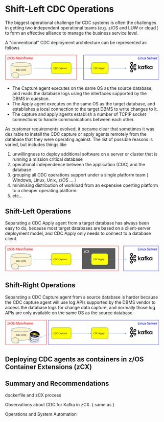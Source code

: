 # Shift-Left CDC Operations

The biggest operational challenge for CDC systems is often the challenges in getting two independent operational 
teams (e.g. z/OS and LUW or cloud ) to form an effective alliance to manage the business service level.

A "conventional" CDC deployment architecture can be represented as follows

![shift_m](/images/shift_m.png)

* The Capture agent executes on the same OS as the source database, and reads the database logs using the interfaces supported by the DBMS in question.
* The Apply agent executes on the same OS as the target database, and establishes a local connection to the target DBMS to write changes to it.
* The capture and apply agents establish a number of TCPIP socket connections to handle communications between each other.

As customer requirements evolved, it became clear that sometimes it was desirable to install the CDC capture or apply agents 
remotely from the database that they were operating against. The list of possible reasons is varied, but includes things like

1. unwillingness to deploy additional software on a server or cluster that is running a mission critical database
2. operational independence between the application (CDC) and the database
3. grouping all CDC operations support under a single platform team ( Windows, Linux, Unix, z/OS ... )
4. minimising distribution of workload from an expensive operting platform to a cheaper operating platform
5. etc...

## Shift-Left Operations
Separating a CDC Apply agent from a target database has always been easy to do, because 
most target databases are based on a client-server deployment model, and CDC Apply only needs to connect to a database client.

![shift_l](/images/shift_l.png)

## Shift-Right Operations
Separating a CDC Capture agent from a source database is harder because the CDC capture agent will use log APIs 
supported by the DBMS vendor to access the database logs for change data capture, and normally those log APIs are
only available on the same OS as the source database.

![shift_r](/images/shift_r.png)


## Deploying CDC agents as containers in z/OS Container Extensions (zCX)



## Summary and Recommendations





dockerfile and zCX process



Observations about CDC for Kafka in zCX. ( same as )

Operations and System Automation

